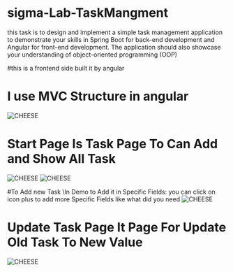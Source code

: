 # sigma-Lab-TaskMangment
this task is to design and implement a simple task management application to demonstrate your
skills in Spring Boot for back-end development and Angular for front-end development. The
application should also showcase your understanding of object-oriented programming (OOP)

#this is a frontend side built it by angular

# I use MVC Structure in angular
![CHEESE](https://github.com/najeebmosab/sigma-Lab-TaskMangment/assets/73877639/6a819ee1-54a5-4f5c-afe8-b56f27a68b92)

# Start Page Is Task Page To Can Add and Show All Task
![CHEESE](https://github.com/najeebmosab/sigma-Lab-TaskMangment/assets/73877639/918e674a-e08c-4cab-ac11-19178b8f8a91)
![CHEESE](https://github.com/najeebmosab/sigma-Lab-TaskMangment/assets/73877639/0f925e5a-5a08-4d60-bdaf-9416ad28eb65)

#To Add new Task
\ln
Demo to Add it in Specific Fields: you can click on icon plus to add more Specific Fields like what did you need
![CHEESE](https://github.com/najeebmosab/sigma-Lab-TaskMangment/assets/73877639/aa9d20e1-867c-4f04-aac6-ecd3797d3243)




# Update Task Page It Page For Update Old Task To New Value
![CHEESE](https://github.com/najeebmosab/sigma-Lab-TaskMangment/assets/73877639/0611df09-ef67-469f-929d-7d12b38393ed)

